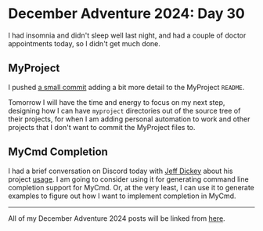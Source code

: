 # December Adventure 2024: Day 30

I had insomnia and didn't sleep well last night, and had a couple of doctor appointments today, so I didn't get much done.

## MyProject

I pushed [a small commit](https://github.com/travisbhartwell/myproject/commit/8e7c60bb198a52cd9c3ba5e3d5bcbced65f437db) adding a bit more detail to the MyProject `README`.

Tomorrow I will have the time and energy to focus on my next step, designing how I can have `myproject` directories out of the source tree of their projects, for when I am adding personal automation to work and other projects that I don't want to commit the MyProject files to.

## MyCmd Completion

I had a brief conversation on Discord today with [Jeff Dickey](https://jdx.dev) about his project [usage](https://usage.jdx.dev). I am going to consider using it for generating command line completion support for MyCmd. Or, at the very least, I can use it to generate examples to figure out how I want to implement completion in MyCmd.

---

All of my December Adventure 2024 posts will be linked from [here](../../december-adventure-2024).
